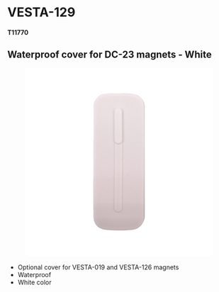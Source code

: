 # VESTA-129

#### T11770

## Waterproof cover for DC-23 magnets - White

<figure><img src=".gitbook/assets/image (8) (1) (1) (1) (1).png" alt=""><figcaption></figcaption></figure>

* Optional cover for VESTA-019 and VESTA-126 magnets
* Waterproof
* White color

